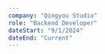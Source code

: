 ```yaml
---
company: "Qingyou Studio"
role: "Backend Developer"
dateStart: "9/1/2024"
dateEnd: "Current"
---
```

